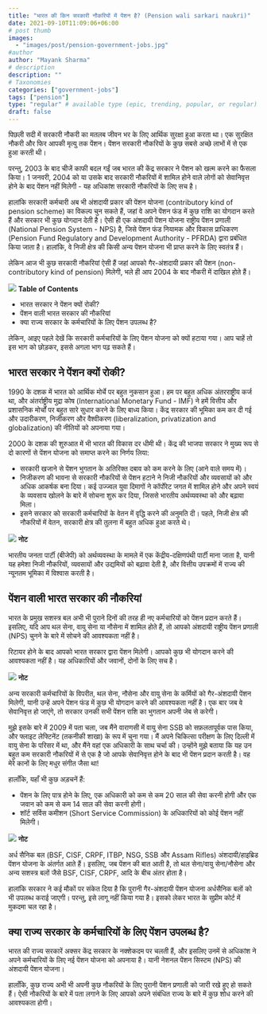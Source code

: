 ```yaml
---
title: "भारत की किन सरकारी नौकरियों में पेंशन है? (Pension wali sarkari naukri)"
date: 2021-09-10T11:09:06+06:00
# post thumb
images:
  - "images/post/pension-government-jobs.jpg"
#author
author: "Mayank Sharma"
# description
description: ""
# Taxonomies
categories: ["government-jobs"]
tags: ["pension"]
type: "regular" # available type (epic, trending, popular, or regular)
draft: false
---
```


पिछली सदी में सरकारी नौकरी का मतलब जीवन भर के लिए आर्थिक सुरक्षा हुआ करता था। एक सुरक्षित नौकरी और फिर आपकी मृत्यु तक पेंशन। पेंशन सरकारी नौकरियों के कुछ सबसे अच्छे लाभों में से एक हुआ करती थी।

परन्तु, 2003 के बाद चीजें काफी बदल गईं जब भारत की केंद्र सरकार ने पेंशन को खत्म करने का फैसला किया। 1 जनवरी, 2004 को या उसके बाद सरकारी नौकरियों में शामिल होने वाले लोगों को सेवानिवृत्त होने के बाद पेंशन नहीं मिलेगी - यह अधिकांश सरकारी नौकरियों के लिए सच है।

हालांकि सरकारी कर्मचारी अब भी अंशदायी प्रकार की पेंशन योजना (contributory kind of pension scheme) का विकल्प चुन सकते हैं, जहां वे अपने पेंशन फंड में कुछ राशि का योगदान करते हैं और सरकार भी कुछ योगदान देती है। ऐसी ही एक अंशदायी पेंशन योजना राष्ट्रीय पेंशन प्रणाली (National Pension System - NPS) है, जिसे पेंशन फंड नियामक और विकास प्राधिकरण (Pension Fund Regulatory and Development Authority - PFRDA) द्वारा प्रबंधित किया जाता है। हालांकि, वे निजी क्षेत्र की किसी अन्य पेंशन योजना भी प्राप्त करने के लिए स्वतंत्र हैं।

लेकिन आज भी कुछ सरकारी नौकरियां ऐसी हैं जहां आपको गैर-अंशदायी प्रकार की पेंशन (non-contributory kind of pension) मिलेगी, भले ही आप 2004 के बाद नौकरी में दाखिल होते हैं।

<div class="toc-mak">
<img src="../../../images/pencil.png">
<b>Table of Contents</b>
<ul>
<li>भारत सरकार ने पेंशन क्यों रोकी?</li>
<li>पेंशन वाली भारत सरकार की नौकरियां</li>
<li>क्या राज्य सरकार के कर्मचारियों के लिए पेंशन उपलब्ध है?</li>
</ul>
</div>

लेकिन, आइए पहले देखें कि सरकारी कर्मचारियों के लिए पेंशन योजना को क्यों हटाया गया। आप चाहें तो इस भाग को छोड़कर, इससे अगला भाग पढ़ सकते हैं।


## भारत सरकार ने पेंशन क्यों रोकी?

1990 के दशक में भारत को आर्थिक मोर्चे पर बहुत नुकसान हुआ। हम पर बहुत अधिक अंतरराष्ट्रीय कर्ज था, और अंतर्राष्ट्रीय मुद्रा कोष (International Monetary Fund - IMF) ने हमें वित्तीय और प्रशासनिक मोर्चों पर बहुत सारे सुधार करने के लिए बाध्य किया। केंद्र सरकार की भूमिका कम कर दी गई और उदारीकरण, निजीकरण और वैश्वीकरण (liberalization, privatization and globalization) की नीतियों को अपनाया गया।

2000 के दशक की शुरुआत में भी भारत की विकास दर धीमी थी। केंद्र की भाजपा सरकार ने मुख्य रूप से दो कारणों से पेंशन योजना को समाप्त करने का निर्णय लिया:
* सरकारी खजाने से पेंशन भुगतान के अतिरिक्त दबाव को कम करने के लिए (आने वाले समय में)।
* निजीकरण की भावना से सरकारी नौकरियों से पेंशन हटाने ने निजी नौकरियों और व्यवसायों को और अधिक आकर्षक बना दिया। कई उज्ज्वल युवा दिमागों ने कॉर्पोरेट जगत में शामिल होने और अपने स्वयं के व्यवसाय खोलने के बारे में सोचना शुरू कर दिया, जिससे भारतीय अर्थव्यवस्था को और बढ़ावा मिला।
* इसने सरकार को सरकारी कर्मचारियों के वेतन में वृद्धि करने की अनुमति दी। पहले, निजी क्षेत्र की नौकरियों में वेतन, सरकारी क्षेत्र की तुलना में बहुत अधिक हुआ करते थे।

<div class="toc-mak">
  <img src="../../../images/pencil.png">
  <b>नोट</b><br>

भारतीय जनता पार्टी (बीजेपी) को अर्थव्यवस्था के मामले में एक केंद्रीय-दक्षिणपंथी पार्टी माना जाता है, यानी यह हमेशा निजी नौकरियों, व्यवसायों और उद्यमियों को बढ़ावा देती है, और वित्तीय उपक्रमों में राज्य की न्यूनतम भूमिका में विश्वास करती है।
</div>


## पेंशन वाली भारत सरकार की नौकरियां

भारत के प्रमुख सशस्त्र बल अभी भी पुराने दिनों की तरह ही नए कर्मचारियों को पेंशन प्रदान करते हैं। इसलिए, यदि आप थल सेना, वायु सेना या नौसेना में शामिल होते हैं, तो आपको अंशदायी राष्ट्रीय पेंशन प्रणाली (NPS) चुनने के बारे में सोचने की आवश्यकता नहीं है।

रिटायर होने के बाद आपको भारत सरकार द्वारा पेंशन मिलेगी। आपको कुछ भी योगदान करने की आवश्यकता नहीं है।
यह अधिकारियों और जवानों, दोनों के लिए सच है।

<div class="toc-mak">
  <img src="../../../images/pencil.png">
  <b>नोट</b><br>

अन्य सरकारी कर्मचारियों के विपरीत, थल सेना, नौसेना और वायु सेना के कर्मियों को गैर-अंशदायी पेंशन मिलेगी, यानी उन्हें अपने पेंशन फंड में कुछ भी योगदान करने की आवश्यकता नहीं है। एक बार जब वे सेवानिवृत्त हो जाएंगे, तो सरकार उनकी सभी पेंशन राशि का भुगतान अपनी जेब से करेगी।

मुझे इसके बारे में 2009 में पता चला, जब मैंने वाराणसी में वायु सेना SSB को सफ़लतापूर्वक पास किया, और फ्लाइट लेफ्टिनेंट (तकनीकी शाखा) के रूप में चुना गया। मैं अपने चिकित्सा परीक्षण के लिए दिल्ली में वायु सेना के परिसर में था, और मैंने वहां एक अधिकारी के साथ चर्चा की। उन्होंने मुझे बताया कि यह उन बहुत कम सरकारी नौकरियों में से एक है जो आपके सेवानिवृत्त होने के बाद भी पेंशन प्रदान करती है। वह मेरे कानों के लिए मधुर संगीत जैसा था!
</div>

हालाँकि, यहाँ भी कुछ अड़चनें हैं:
* पेंशन के लिए पात्र होने के लिए, एक अधिकारी को कम से कम 20 साल की सेवा करनी होगी और एक जवान को कम से कम 14 साल की सेवा करनी होगी।
* शॉर्ट सर्विस कमीशन (Short Service Commission) के अधिकारियों को कोई पेंशन नहीं मिलेगी।

<div class="toc-mak">
  <img src="../../../images/pencil.png">
  <b>नोट</b><br>

अर्ध सैनिक बल (BSF, CISF, CRPF, ITBP, NSG, SSB और Assam Rifles) अंशदायी/हाइब्रिड पेंशन योजना के अंतर्गत आते हैं। इसलिए, जब पेंशन की बात आती है, तो थल सेना/वायु सेना/नौसेना और अन्य सशस्त्र बलों जैसे BSF, CISF, CRPF, आदि के बीच अंतर होता है।

हालांकि सरकार ने कई मौकों पर संकेत दिया है कि पुरानी गैर-अंशदायी पेंशन योजना अर्धसैनिक बलों को भी उपलब्ध कराई जाएगी। परन्तु, इसे लागू नहीं किया गया है। इसको लेकर भारत के सुप्रीम कोर्ट में मुकदमा चल रहा है।
</div>


## क्या राज्य सरकार के कर्मचारियों के लिए पेंशन उपलब्ध है?

भारत की राज्य सरकारें अक्सर केंद्र सरकार के नक्शेकदम पर चलती हैं, और इसलिए उनमें से अधिकांश ने अपने कर्मचारियों के लिए नई पेंशन योजना को अपनाया है। यानी नेशनल पेंशन सिस्टम (NPS) की अंशदायी पेंशन योजना।

हालाँकि, कुछ राज्य अभी भी अपनी कुछ नौकरियों के लिए पुरानी पेंशन प्रणाली को जारी रखे हुए हो सकते हैं। ऐसी नौकरियों के बारे में पता लगाने के लिए आपको अपने संबंधित राज्य के बारे में कुछ शोध करने की आवश्यकता होगी।
